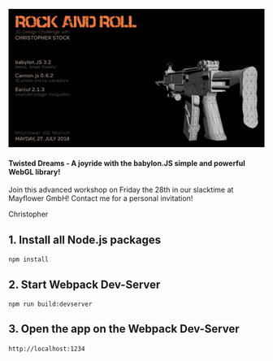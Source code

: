 ![babylon-zero](https://github.com/christopherstock/babylon-zero/raw/master/_ASSETS/promo/promoBadge7_1920x1037.jpg)
#### Twisted Dreams - A joyride with the babylon.JS simple and powerful WebGL library!

Join this advanced workshop on Friday the 28th in our slacktime at Mayflower GmbH! 
Contact me for a personal invitation!

Christopher

## 1. Install all Node.js packages
```
npm install
```

## 2. Start Webpack Dev-Server
```
npm run build:devserver
```

## 3. Open the app on the Webpack Dev-Server
```
http://localhost:1234
```
